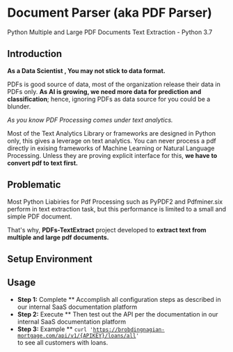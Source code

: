 # Document Parser (aka PDF Parser)
Python Multiple and Large PDF Documents Text Extraction - Python 3.7

## Introduction
**As a Data Scientist , You may not stick to data format.** 

PDFs is good source of data, most of the organization release their data in PDFs only. **As AI is growing, we need more data for prediction and classification**; hence, ignoring PDFs as data source for you could be a blunder. 

*As you know PDF Processing comes under text analytics.*


Most of the Text Analytics Library or frameworks are designed in Python only, this gives a leverage on text analytics. You can never process a pdf directly in exising frameworks of Machine Learning or Natural Language Processing. Unless they are proving explicit interface for this, **we have to convert pdf to text first.**
## Problematic
Most Python Liabiries for Pdf Processing such as PyPDF2 and Pdfminer.six perform in text extraction task, but this performance is limited to a small and simple PDF document.

That's why, **PDFs-TextExtract** project developed to **extract text from multiple and large pdf documents.**

## Setup Environment
## Usage 
- **Step 1:** Complete ** Accomplish all configuration steps as described in our internal SaaS documentation platform
- **Step 2:** Execute ** Then test out the API per the documentation in our internal SaaS documentation platform
- **Step 3:** Example ** <code>curl 'https://brobdingnagian-mortgage.com/api/v1/{APIKEY}/loans/all' </code> to see all customers with loans.
